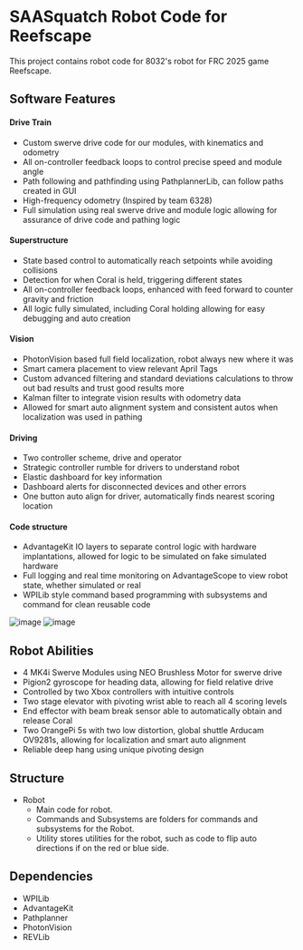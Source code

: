 # SAASquatch Robot Code for Reefscape

This project contains robot code for 8032's robot for FRC 2025 game Reefscape.

## Software Features

#### Drive Train
* Custom swerve drive code for our modules, with kinematics and odometry
* All on-controller feedback loops to control precise speed and module angle
* Path following and pathfinding using PathplannerLib, can follow paths created in GUI
* High-frequency odometry (Inspired by team 6328)
* Full simulation using real swerve drive and module logic allowing for assurance of drive code and pathing logic

#### Superstructure
* State based control to automatically reach setpoints while avoiding collisions
* Detection for when Coral is held, triggering different states
* All on-controller feedback loops, enhanced with feed forward to counter gravity and friction
* All logic fully simulated, including Coral holding allowing for easy debugging and auto creation

#### Vision
* PhotonVision based full field localization, robot always new where it was
* Smart camera placement to view relevant April Tags
* Custom advanced filtering and standard deviations calculations to throw out bad results and trust good results more
* Kalman filter to integrate vision results with odometry data
* Allowed for smart auto alignment system and consistent autos when localization was used in pathing

#### Driving
* Two controller scheme, drive and operator
* Strategic controller rumble for drivers to understand robot
* Elastic dashboard for key information
* Dashboard alerts for disconnected devices and other errors
* One button auto align for driver, automatically finds nearest scoring location

#### Code structure
* AdvantageKit IO layers to separate control logic with hardware implantations, allowed for logic to be simulated on fake simulated hardware
* Full logging and real time monitoring on AdvantageScope to view robot state, whether simulated or real
* WPILib style command based programming with subsystems and command for clean reusable code

![image](https://github.com/user-attachments/assets/2ff990a1-d31f-4188-9fbc-afdf1ed5c5f0)
![image](https://github.com/user-attachments/assets/36cf5fe0-066d-4685-ba1a-818f49612820)


## Robot Abilities
* 4 MK4i Swerve Modules using NEO Brushless Motor for swerve drive
* Pigion2 gyroscope for heading data, allowing for field relative drive
* Controlled by two Xbox controllers with intuitive controls
* Two stage elevator with pivoting wrist able to reach all 4 scoring levels
* End effector with beam break sensor able to automatically obtain and release Coral
* Two OrangePi 5s with two low distortion, global shuttle Arducam OV9281s, allowing for localization and smart auto alignment
* Reliable deep hang using unique pivoting design

## Structure
* Robot
  * Main code for robot.
  * Commands and Subsystems are folders for commands and subsystems for the Robot.
  * Utility stores utilities for the robot, such as code to flip auto directions if on the red or blue side.

## Dependencies
* WPILib
* AdvantageKit
* Pathplanner
* PhotonVision
* REVLib
